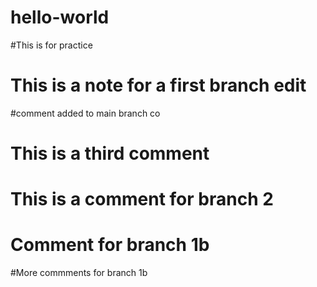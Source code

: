 # hello-world

#This is for practice

# This is a note for a first branch edit
#comment added to main branch co

# This is a third comment

# This is a comment for branch 2

# Comment for branch 1b
#More commments for branch 1b
